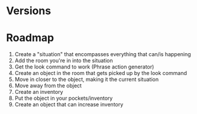 # Versions

# Roadmap
1. Create a "situation" that encompasses everything that can/is happening
1. Add the room you're in into the situation
1. Get the look command to work (Phrase action generator)
1. Create an object in the room that gets picked up by the look command
1. Move in closer to the object, making it the current situation
1. Move away from the object
1. Create an inventory
1. Put the object in your pockets/inventory
1. Create an object that can increase inventory
